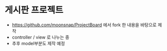 # 게시판 프로젝트
  * https://github.com/moonsnap/ProjectBoard 에서 fork 한 내용을 바탕으로 제작
  * controller / view 로 나누는 중
  * 추후 model부분도 제작 예정
